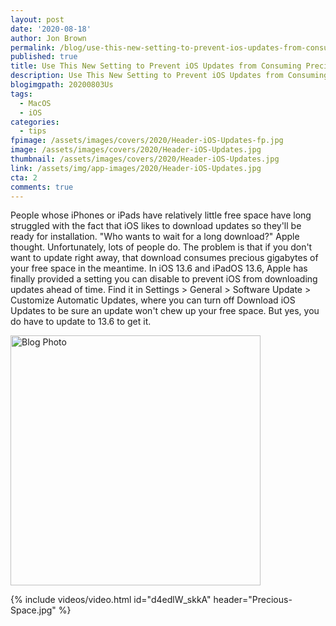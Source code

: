 ```yaml
---
layout: post
date: '2020-08-18'
author: Jon Brown
permalink: /blog/use-this-new-setting-to-prevent-ios-updates-from-consuming-precious-space/
published: true
title: Use This New Setting to Prevent iOS Updates from Consuming Precious Space
description: Use This New Setting to Prevent iOS Updates from Consuming Precious Space
blogimgpath: 20200803Us
tags:
  - MacOS
  - iOS
categories:
  - tips
fpimage: /assets/images/covers/2020/Header-iOS-Updates-fp.jpg
image: /assets/images/covers/2020/Header-iOS-Updates.jpg
thumbnail: /assets/images/covers/2020/Header-iOS-Updates.jpg
link: /assets/img/app-images/2020/Header-iOS-Updates.jpg
cta: 2
comments: true
---
```

People whose iPhones or iPads have relatively little free space have
long struggled with the fact that iOS likes to download updates so
they'll be ready for installation. "Who wants to wait for a long
download?" Apple thought. Unfortunately, lots of people do. The problem
is that if you don't want to update right away, that download consumes
precious gigabytes of your free space in the meantime. In iOS 13.6 and
iPadOS 13.6, Apple has finally provided a setting you can disable to
prevent iOS from downloading updates ahead of time. Find it in Settings
\> General \> Software Update \> Customize Automatic Updates, where you
can turn off Download iOS Updates to be sure an update won't chew up
your free space. But yes, you do have to update to 13.6 to get it.

<img alt="Blog Photo" src="{{ site.site_cdn }}/assets/images/blog/2020/20200803Us/iOS-update-downloads.jpg" class="img-fluid rounded m-2" width="400" />

{% include videos/video.html id="d4edlW_skkA" header="Precious-Space.jpg" %}
